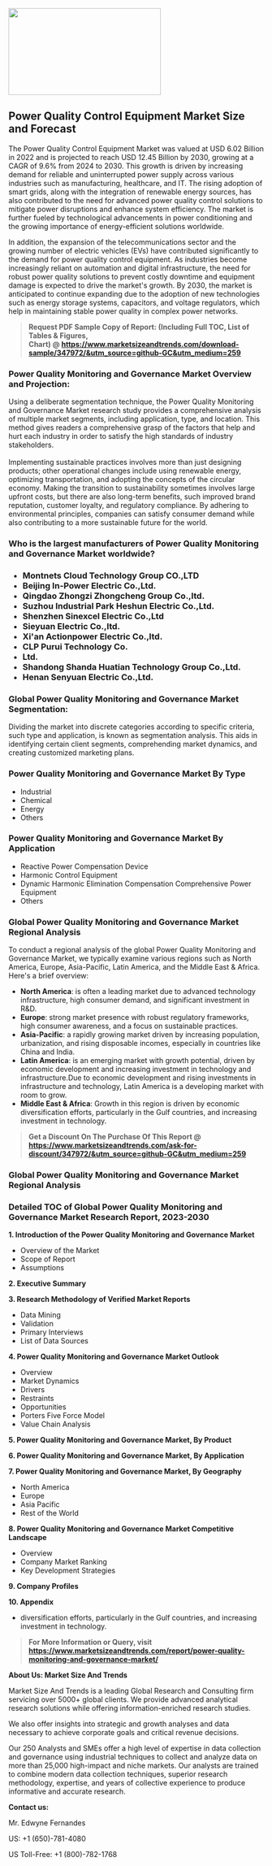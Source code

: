 <p><img class="alignnone size-medium wp-image-20088" src="https://ffe5etoiles.com/wp-content/uploads/2024/12/MST1-300x171.png" alt="" width="300" height="171" /></p><h2>Power Quality Control Equipment Market Size and Forecast</h2><p>The Power Quality Control Equipment Market was valued at USD 6.02 Billion in 2022 and is projected to reach USD 12.45 Billion by 2030, growing at a CAGR of 9.6% from 2024 to 2030. This growth is driven by increasing demand for reliable and uninterrupted power supply across various industries such as manufacturing, healthcare, and IT. The rising adoption of smart grids, along with the integration of renewable energy sources, has also contributed to the need for advanced power quality control solutions to mitigate power disruptions and enhance system efficiency. The market is further fueled by technological advancements in power conditioning and the growing importance of energy-efficient solutions worldwide.</p><p>In addition, the expansion of the telecommunications sector and the growing number of electric vehicles (EVs) have contributed significantly to the demand for power quality control equipment. As industries become increasingly reliant on automation and digital infrastructure, the need for robust power quality solutions to prevent costly downtime and equipment damage is expected to drive the market's growth. By 2030, the market is anticipated to continue expanding due to the adoption of new technologies such as energy storage systems, capacitors, and voltage regulators, which help in maintaining stable power quality in complex power networks.</p></p><blockquote id="" class=""><strong>Request PDF Sample Copy of Report: (Including Full TOC, List of Tables &amp; Figures, Chart)&nbsp;@&nbsp;<strong><a href="https://www.marketsizeandtrends.com/download-sample/347972/&utm_source=github-GC&utm_medium=259" target="_blank">https://www.marketsizeandtrends.com/download-sample/347972/&utm_source=github-GC&utm_medium=259</a></strong></strong></blockquote><h3 id="" class="">Power Quality Monitoring and Governance Market&nbsp;Overview and Projection:</h3><p id="" class="">Using a deliberate segmentation technique, the Power Quality Monitoring and Governance Market research study provides a comprehensive analysis of multiple market segments, including application, type, and location. This method gives readers a comprehensive grasp of the factors that help and hurt each industry in order to satisfy the high standards of industry stakeholders. <br /> <br />Implementing sustainable practices involves more than just designing products; other operational changes include using renewable energy, optimizing transportation, and adopting the concepts of the circular economy. Making the transition to sustainability sometimes involves large upfront costs, but there are also long-term benefits, such improved brand reputation, customer loyalty, and regulatory compliance. By adhering to environmental principles, companies can satisfy consumer demand while also contributing to a more sustainable future for the world.</p><h3 id="" class="">Who is the largest manufacturers of&nbsp;Power Quality Monitoring and Governance Market worldwide?</h3><h3 class=""><p><ul><li>Montnets Cloud Technology Group CO.,LTD </li><li> Beijing In-Power Electric Co.,Ltd. </li><li> Qingdao Zhongzi Zhongcheng Group Co.,ltd. </li><li> Suzhou Industrial Park Heshun Electric Co.,Ltd. </li><li> Shenzhen Sinexcel Electric Co.,Ltd </li><li> Sieyuan Electric Co.,ltd. </li><li> Xi'an Actionpower Electric Co.,ltd. </li><li> CLP Purui Technology Co. </li><li> Ltd. </li><li> Shandong Shanda Huatian Technology Group Co.,Ltd. </li><li> Henan Senyuan Electric Co.,Ltd.</li></ul></p></h3><h3 id="" class="">Global&nbsp;Power Quality Monitoring and Governance Market Segmentation:</h3><p id="" class="">Dividing the market into discrete categories according to specific criteria, such type and application, is known as segmentation analysis. This aids in identifying certain client segments, comprehending market dynamics, and creating customized marketing plans.</p><h3 id="" class="">Power Quality Monitoring and Governance Market&nbsp;By Type</h3><p><p><ul><li>Industrial</li><li> Chemical</li><li> Energy</li><li> Others</p></li></ul></p></p><h3 id="" class="">Power Quality Monitoring and Governance Market&nbsp;By Application</h3><p class=""><p><ul><li>Reactive Power Compensation Device</li><li> Harmonic Control Equipment</li><li> Dynamic Harmonic Elimination Compensation Comprehensive Power Equipment</li><li> Others</li></ul></p></p><h3 id="" class="">Global Power Quality Monitoring and Governance Market Regional Analysis</h3><p id="" class="">To conduct a regional analysis of the global Power Quality Monitoring and Governance Market, we typically examine various regions such as North America, Europe, Asia-Pacific, Latin America, and the Middle East &amp; Africa. Here's a brief overview:</p><ul><li><strong>North America</strong>: is often a leading market due to advanced technology infrastructure, high consumer demand, and significant investment in R&amp;D.</li><li><strong>Europe</strong>: strong market presence with robust regulatory frameworks, high consumer awareness, and a focus on sustainable practices.</li><li><strong>Asia-Pacific</strong>: a rapidly growing market driven by increasing population, urbanization, and rising disposable incomes, especially in countries like China and India.</li><li><strong>Latin America</strong>: is an emerging market with growth potential, driven by economic development and increasing investment in technology and infrastructure.Due to economic development and rising investments in infrastructure and technology, Latin America is a developing market with room to grow.</li><li><strong>Middle East &amp; Africa</strong>: Growth in this region is driven by economic diversification efforts, particularly in the Gulf countries, and increasing investment in technology.</li></ul><blockquote id="" class=""><strong>Get a Discount On The Purchase Of This Report @ <strong><a href="https://www.marketsizeandtrends.com/ask-for-discount/347972/&utm_source=github-GC&utm_medium=259" target="_blank">https://www.marketsizeandtrends.com/ask-for-discount/347972/&utm_source=github-GC&utm_medium=259</a></strong></strong></blockquote><h3 id="" class="">Global Power Quality Monitoring and Governance Market Regional Analysis</h3><h3 id="" class="">Detailed TOC of Global Power Quality Monitoring and Governance Market Research Report, 2023-2030</h3><p id="" class=""><strong>1. Introduction of the Power Quality Monitoring and Governance Market</strong></p><ul><li>Overview of the Market</li><li>Scope of Report</li><li>Assumptions</li></ul><p id="" class=""><strong>2. Executive Summary</strong></p><p id="" class=""><strong>3. Research Methodology of Verified Market Reports</strong></p><ul><li>Data Mining</li><li>Validation</li><li>Primary Interviews</li><li>List of Data Sources</li></ul><p id="" class=""><strong>4. Power Quality Monitoring and Governance Market Outlook</strong></p><ul><li>Overview</li><li>Market Dynamics</li><li>Drivers</li><li>Restraints</li><li>Opportunities</li><li>Porters Five Force Model</li><li>Value Chain Analysis</li></ul><p id="" class=""><strong>5. Power Quality Monitoring and Governance Market, By Product</strong></p><p id="" class=""><strong>6. Power Quality Monitoring and Governance Market, By Application</strong></p><p id="" class=""><strong>7. Power Quality Monitoring and Governance Market, By Geography</strong></p><ul><li>North America</li><li>Europe</li><li>Asia Pacific</li><li>Rest of the World</li></ul><p id="" class=""><strong>8. Power Quality Monitoring and Governance Market Competitive Landscape</strong></p><ul><li>Overview</li><li>Company Market Ranking</li><li>Key Development Strategies</li></ul><p id="" class=""><strong>9. Company Profiles</strong></p><p id="" class=""><strong>10. Appendix</strong></p><ul><li>diversification efforts, particularly in the Gulf countries, and increasing investment in technology.</li></ul><blockquote id="" class=""><strong>For More Information or Query, visit <strong><strong><a href="https://www.marketsizeandtrends.com/report/power-quality-monitoring-and-governance-market/" target="_blank">https://www.marketsizeandtrends.com/report/power-quality-monitoring-and-governance-market/</a></strong></strong></strong></blockquote><p id="" class=""><strong>About Us: Market Size And Trends</strong></p><p id="" class="">Market Size And Trends is a leading Global Research and Consulting firm servicing over 5000+ global clients. We provide advanced analytical research solutions while offering information-enriched research studies.</p><p id="" class="">We also offer insights into strategic and growth analyses and data necessary to achieve corporate goals and critical revenue decisions.</p><p id="" class="">Our 250 Analysts and SMEs offer a high level of expertise in data collection and governance using industrial techniques to collect and analyze data on more than 25,000 high-impact and niche markets. Our analysts are trained to combine modern data collection techniques, superior research methodology, expertise, and years of collective experience to produce informative and accurate research.</p><p id="" class=""><strong>Contact us:</strong></p><p id="" class="">Mr. Edwyne Fernandes</p><p id="" class="">US: +1 (650)-781-4080</p><p id="" class="">US Toll-Free: +1 (800)-782-1768</p>
